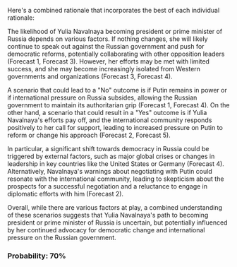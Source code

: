 Here's a combined rationale that incorporates the best of each individual rationale:

The likelihood of Yulia Navalnaya becoming president or prime minister of Russia depends on various factors. If nothing changes, she will likely continue to speak out against the Russian government and push for democratic reforms, potentially collaborating with other opposition leaders (Forecast 1, Forecast 3). However, her efforts may be met with limited success, and she may become increasingly isolated from Western governments and organizations (Forecast 3, Forecast 4).

A scenario that could lead to a "No" outcome is if Putin remains in power or if international pressure on Russia subsides, allowing the Russian government to maintain its authoritarian grip (Forecast 1, Forecast 4). On the other hand, a scenario that could result in a "Yes" outcome is if Yulia Navalnaya's efforts pay off, and the international community responds positively to her call for support, leading to increased pressure on Putin to reform or change his approach (Forecast 2, Forecast 5).

In particular, a significant shift towards democracy in Russia could be triggered by external factors, such as major global crises or changes in leadership in key countries like the United States or Germany (Forecast 4). Alternatively, Navalnaya's warnings about negotiating with Putin could resonate with the international community, leading to skepticism about the prospects for a successful negotiation and a reluctance to engage in diplomatic efforts with him (Forecast 2).

Overall, while there are various factors at play, a combined understanding of these scenarios suggests that Yulia Navalnaya's path to becoming president or prime minister of Russia is uncertain, but potentially influenced by her continued advocacy for democratic change and international pressure on the Russian government.

### Probability: 70%